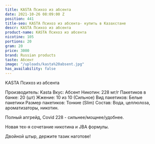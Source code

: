 ```yaml
---
title: KASTA Психоз из абсента
date: 2021-10-26 08:09:00 Z
position: 441
title-seo: KASTA Психоз из абсента- купить в Казахстане
descr: KASTA Психоз из абсента
product-name: KASTA Психоз из абсента
nicotine: 105
portions: 20
gram: 20
price: 3000
brand: Russian products
taste: Абсент
image: "/uploads/kasta%20absent.jpg"
has_availability: false
---
```


KASTA Психоз из абсента

Производитель: Kasta
Вкус: Абсент
Никотин: 228 мг/г
Пакетиков в банке: 20 (шт)
Жжение: 10 из 10 (Сильное)
Вид пакетиков: Белые пакетики
Размер пакетиков: Тонкие (Slim)
Состав: Вода, целлюлоза, ароматизаторы, никотин.

Полный апгрейд, Covid 228 - сильнее/мощнее/удобнее.

Новая тех-я сочетание никотина и JBA формулы.

Двойной штыр, держите тазик наготове!
